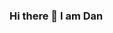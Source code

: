 ### Hi there 👋 I am Dan 

<!--
**burnyd/burnyd** is a ✨ _special_ ✨ repository because its `README.md` (this file) appears on your GitHub profile.

[![Medium](https://img.shields.io/badge/-Portfolio-red?style=flat&logo=appveyor&logoColor=white)](https://medium.com/@burneeed/)
[![Github](https://img.shields.io/badge/-Github-000?style=flat&logo=Github&logoColor=white)](https://github.com/burnyd)
[![Linkedin](https://img.shields.io/badge/-LinkedIn-blue?style=flat&logo=Linkedin&logoColor=white)](https://www.linkedin.com/in/dhertzberg/)
[![Twitter](https://img.shields.io/badge/Twitter-1DA1F2?logo=twitter&logoColor=white&style=for-the-badge")](https://twitter.com/burneeed)
-->
